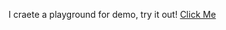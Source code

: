 I craete a playground for demo, try it out!
[Click Me](https://stackblitz.com/edit/spurv-playground?embed=1&file=index.js)
